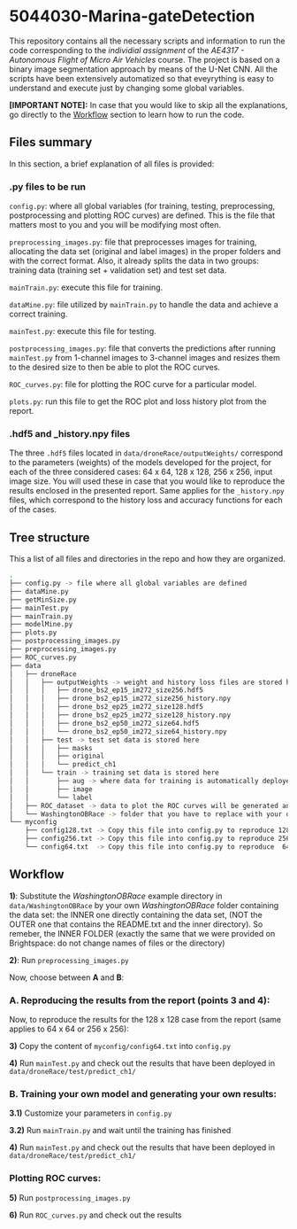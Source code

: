 # 5044030-Marina-gateDetection

This repository contains all the necessary scripts and information to run the code corresponding to the *individial assignment* of the *AE4317 - Autonomous Flight of Micro Air Vehicles* course. The project is based on a binary image segmentation approach by means of the U-Net CNN. All the scripts have been extensively automatized so that eveyrything is easy to understand and execute just by changing some global variables.

**[IMPORTANT NOTE]:** In case that you would like to skip all the explanations, go directly to the [Workflow](#workflow) section to learn how to run the code.

## Files summary

In this section, a brief explanation of all files is provided:

### .py files to be run

`config.py`: where all global variables (for training, testing, preprocessing, postprocessing and plotting ROC curves) are defined. This is the file that matters most to you and you will be modifying most often.

`preprocessing_images.py`: file that preprocesses images for training, allocating the data set (original and label images) in the proper folders and with the correct format. Also, it already splits the data in two groups: training data (training set + validation set) and test set data.

`mainTrain.py`: execute this file for training.

`dataMine.py`: file utilized by `mainTrain.py` to handle the data and achieve a correct training.

`mainTest.py`: execute this file for testing.

`postprocessing_images.py`: file that converts the predictions after running `mainTest.py` from 1-channel images to 3-channel images and resizes them to the desired size to then be able to plot the ROC curves.

`ROC_curves.py`: file for plotting the ROC curve for a particular model.

`plots.py`: run this file to get the ROC plot and loss history plot from the report.

### .hdf5 and _history.npy files

The three `.hdf5` files located in `data/droneRace/outputWeights/` correspond to the parameters (weights) of the models developed for the project, for each of the three considered cases: 64 x 64, 128 x 128, 256 x 256, input image size. You will used these in case that you would like to reproduce the results enclosed in the presented report. Same applies for the `_history.npy` files, which correspond to the history loss and accuracy functions for each of the cases.

## Tree structure

This a list of all files and directories in the repo and how they are organized. <!--Some are not yet existing but will be automatically generated when running `preprocessing_images.py`, `mainTest.py`, `postprocessing_images.py` and `mainTrain.py`. This is, once you have followed at least once all the steps in [Workflow](#workflow).-->

```bash
.
├── config.py -> file where all global variables are defined
├── dataMine.py
├── getMinSize.py
├── mainTest.py
├── mainTrain.py
├── modelMine.py
├── plots.py
├── postprocessing_images.py
├── preprocessing_images.py
├── ROC_curves.py
├── data
│   ├── droneRace
│   │   ├── outputWeights -> weight and history loss files are stored here
│   │   │   ├── drone_bs2_ep15_im272_size256.hdf5
│   │   │   ├── drone_bs2_ep15_im272_size256_history.npy
│   │   │   ├── drone_bs2_ep25_im272_size128.hdf5
│   │   │   ├── drone_bs2_ep25_im272_size128_history.npy
│   │   │   ├── drone_bs2_ep50_im272_size64.hdf5
│   │   │   └── drone_bs2_ep50_im272_size64_history.npy
│   │   ├── test -> test set data is stored here
│   │   │   ├── masks
│   │   │   ├── original
│   │   │   └── predict_ch1
│   │   └── train -> training set data is stored here
│   │       ├── aug -> where data for training is automatically deployed with the required naming
│   │       ├── image
│   │       └── label
│   ├── ROC_dataset -> data to plot the ROC curves will be generated and stored here
│   └── WashingtonOBRace -> folder that you have to replace with your own data set
└── myconfig
    ├── config128.txt -> Copy this file into config.py to reproduce 128 x 128 results
    ├── config256.txt -> Copy this file into config.py to reproduce 256 x 256 results
    └── config64.txt  -> Copy this file into config.py to reproduce  64 x  64 results
```

## Workflow


**1)**: Substitute the *WashingtonOBRace* example directory in `data/WashingtonOBRace` by your own *WashingtonOBRace* folder containing the data set: the INNER one directly containing the data set, (NOT the OUTER one that contains the README.txt and the inner directory). So remeber, the INNER FOLDER (exactly the same that we were provided on Brightspace: do not change names of files or the directory)

**2)**: Run `preprocessing_images.py`

Now, choose between **A** and **B**:

### A. Reproducing the results from the report (points 3 and 4):

Now, to reproduce the results for the 128 x 128 case from the report (same applies to 64 x 64 or 256 x 256):

**3)** Copy the content of `myconfig/config64.txt` into `config.py`

**4)** Run `mainTest.py` and check out the results that have been deployed in `data/droneRace/test/predict_ch1/`

### B. Training your own model and generating your own results:

**3.1)** Customize your parameters in `config.py`

**3.2)** Run `mainTrain.py` and wait until the training has finished

**4)** Run `mainTest.py` and check out the results that have been deployed in `data/droneRace/test/predict_ch1/`

### Plotting ROC curves:

**5)** Run `postprocessing_images.py`

**6)** Run `ROC_curves.py` and check out the results
